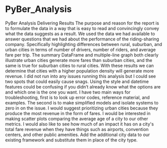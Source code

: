 # PyBer_Analysis
PyBer Analysis
Delivering Results
The purpose and reason for the report is to formulate the data in a way that is easy to read and convincingly convey what the data suggests as a result. We used the data we had available to answer questions that we had about the performance of the riding-sharing company. Specifically highlighting differences between rural, suburban, and urban cities in terms of number of drivers, number of riders, and average fare per trip. The summary DataFrame and multiple-line graph both clearly illustrate urban cities generate more fares than suburban cities, and the same is true for suburban cities to rural cities. With these results we can determine that cities with a higher population density will generate more revenue.
I did not run into any issues running this analysis but I could see two spots that could easily cause snags. Using the style and datetime features could be confusing if you didn’t already know what the options are and which one is the one you want. I have two main ways for troubleshooting, first is to look up error codes, reference material, and examples. The second is to make simplified models and isolate systems to zero in on the issue.
I would suggest prioritizing urban cities because they produce the most revenue in the form of fares. I would be interested in making scatter plots comparing the average age of a city to our other metrics. I would also like to see how much of an impact it has on a city's total fare revenue when they have things such as airports, convention centers, and other public amenities. Add the additional city data to our existing framework  and substitute them in place of the city type.
